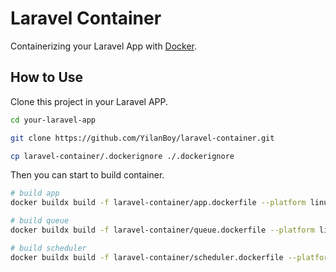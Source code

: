 # Laravel Container

Containerizing your Laravel App with [Docker](https://www.docker.com).

## How to Use

Clone this project in your Laravel APP.

```bash
cd your-laravel-app

git clone https://github.com/YilanBoy/laravel-container.git

cp laravel-container/.dockerignore ./.dockerignore
```

Then you can start to build container.

```bash
# build app
docker buildx build -f laravel-container/app.dockerfile --platform linux/amd64,linux/arm64 --push -t laravel-app:latest .

# build queue
docker buildx build -f laravel-container/queue.dockerfile --platform linux/amd64,linux/arm64 --push -t laravel-queue:latest .

# build scheduler
docker buildx build -f laravel-container/scheduler.dockerfile --platform linux/amd64,linux/arm64 --push -t laravel-scheduler:latest .
```
